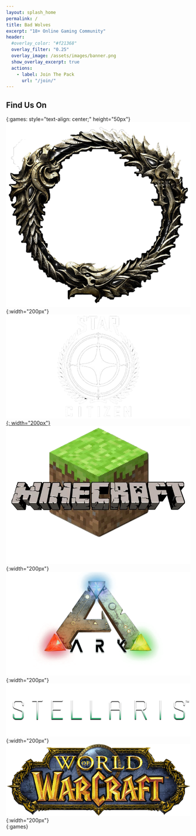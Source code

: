 ```yaml
---
layout: splash_home
permalink: /
title: Bad Wolves
excerpt: "18+ Online Gaming Community"
header:
  #overlay_color: "#f21368"
  overlay_filter: "0.25"
  overlay_image: /assets/images/banner.png
  show_overlay_excerpt: true
  actions:
    - label: Join The Pack
      url: "/join/"
---
```


## Find Us On
{:games: style="text-align: center;" height="50px"}
![Elder Scrolls Online](/assets/images/game-logos/eso.png "Lost Ark"){:width="200px"}
[![Star Citizen](/assets/images/game-logos/sc.png "Star Citizen"){: width="200px"}](https://robertsspaceindustries.com/orgs/BADWOLVES)
![Minecraft](/assets/images/game-logos/minecraft.png "Minecraft"){:width="200px"}
![Ark](/assets/images/game-logos/ark.png "Ark"){:width="200px"}
![Stellaris](/assets/images/game-logos/stellaris.png "Stellaris"){:width="200px"}
![World of Warcraft](/assets/images/game-logos/wow.png "World of Warcraft"){:width="200px"}
<br/>
{:games}
